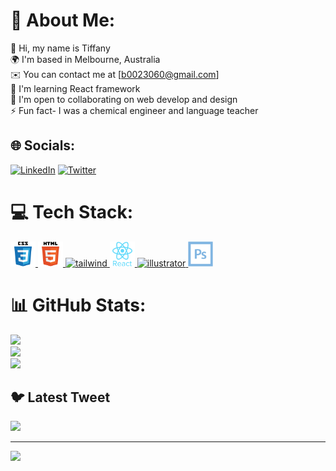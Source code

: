 # 💫 About Me:
👋 Hi, my name is Tiffany<br>🌍  I'm based in Melbourne, Australia<br> ✉️  You can contact me at [b0023060@gmail.com]<br> 🧠  I'm learning React framework<br> 🤝  I'm open to collaborating on web develop and design<br> ⚡  Fun fact- I was a chemical engineer and language teacher


## 🌐 Socials:
[![LinkedIn](https://img.shields.io/badge/LinkedIn-%230077B5.svg?logo=linkedin&logoColor=white)](https://www.linkedin.com/in/tiffany-lee-108277185/?locale=en_US) [![Twitter](https://img.shields.io/badge/Twitter-%231DA1F2.svg?logo=Twitter&logoColor=white)](https://twitter.com/CodeTiffanyL) 

# 💻 Tech Stack:
<p align="left"> <a href="https://www.w3schools.com/css/" target="_blank" rel="noreferrer"> <img src="https://raw.githubusercontent.com/devicons/devicon/master/icons/css3/css3-original-wordmark.svg" alt="css3" width="40" height="40"/> </a> <a href="https://www.w3.org/html/" target="_blank" rel="noreferrer"> <img src="https://raw.githubusercontent.com/devicons/devicon/master/icons/html5/html5-original-wordmark.svg" alt="html5" width="40" height="40"/> </a><a href="https://tailwindcss.com/" target="_blank" rel="noreferrer"> <img src="https://www.vectorlogo.zone/logos/tailwindcss/tailwindcss-icon.svg" alt="tailwind" width="40" height="40"/> </a> <a href="https://reactjs.org/" target="_blank" rel="noreferrer"> <img src="https://raw.githubusercontent.com/devicons/devicon/master/icons/react/react-original-wordmark.svg" alt="react" width="40" height="40"/> </a>  <a href="https://www.adobe.com/in/products/illustrator.html" target="_blank" rel="noreferrer"> <img src="https://www.vectorlogo.zone/logos/adobe_illustrator/adobe_illustrator-icon.svg" alt="illustrator" width="40" height="40"/> </a> <a href="https://www.photoshop.com/en" target="_blank" rel="noreferrer"> <img src="https://raw.githubusercontent.com/devicons/devicon/master/icons/photoshop/photoshop-line.svg" alt="photoshop" width="40" height="40"/> </a> </p>

# 📊 GitHub Stats:
![](https://github-readme-stats.vercel.app/api?username=tiffanyleecodes&theme=tokyonight&hide_border=false&include_all_commits=true&count_private=true)<br/>
![](https://github-readme-streak-stats.herokuapp.com/?user=tiffanyleecodes&theme=tokyonight&hide_border=false)<br/>
![](https://github-readme-stats.vercel.app/api/top-langs/?username=tiffanyleecodes&theme=tokyonight&hide_border=false&include_all_commits=true&count_private=true&layout=compact)


## 🐦 Latest Tweet
[![](https://gtce.itsvg.in/api?username=CodeTiffanyL)](https://github.com/VishwaGauravIn/github-twitter-card-embed)

---
[![](https://visitcount.itsvg.in/api?id=tiffanyleecodes&icon=0&color=0)](https://visitcount.itsvg.in)

<!-- Proudly created with GPRM ( https://gprm.itsvg.in ) -->
